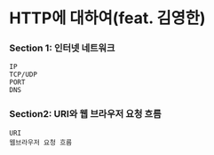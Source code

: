 # HTTP에 대하여(feat. 김영한)

### Section 1: 인터넷 네트워크
    IP
    TCP/UDP
    PORT
    DNS
    

### Section2: URI와 웹 브라우저 요청 흐름
    URI
    웹브라우저 요청 흐름